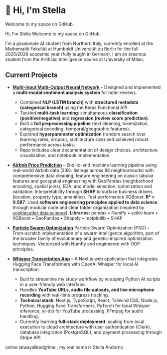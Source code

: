 # 👋 Hi, I'm Stella

Welcome to my space on GitHub.

Hi, I'm Stella
Welcome to my space on GitHub.

I'm a passionate AI student from Northern Italy, currently enrolled at the Mathematik Fakultät at Humboldt Universität zu Berlin for the full 2025/2026 academic year (fully taught in German). I am an erasmus student from the Artificial Intelligence course at University of Milan.

## Current Projects

- **[Multi-Input Multi-Output Neural Network](https://github.com/ialwayslikedgrime/deep_learning_exam_implementation)** – Designed and implemented a **multi-modal sentiment analysis system** for hotel reviews.  
  - Combined **NLP (LSTM branch)** with **structured metadata (categorical branch)** using the Keras Functional API.  
  - Tackled **multi-task learning**: simultaneous **classification (positive/negative)** and **regression (review score prediction)**.  
  - Built a **full preprocessing pipeline** (text cleaning, tokenization, categorical encoding, temporal/geographic features).  
  - Explored **hyperparameter optimization** (random search over learning rates, dropout, architecture size) and achieved robust performance across tasks.  
  - Repo includes clear documentation of design choices, architecture visualization, and notebook implementation.

- **[Airbnb Price Prediction](https://github.com/ialwayslikedgrime/airbnb-milan-price-prediction)** – End-to-end machine learning pipeline using real-world Airbnb data (23K+ listings across 88 neighborhoods) with comprehensive data cleaning, feature engineering on classic tabular features and geospatial engineering with GeoPandas (neighborhood encoding, spatial joins), EDA, and model selection, optimization and validation. Interpretability through **SHAP** to surface business drivers (location, property type, amenities). Test performance XGBoost: **R² = 0.587**. Used **software engineering principles applied to data science** through modular code and clear folder organization (inspired by [cookiecutter data science](https://github.com/drivendataorg/cookiecutter-data-science)). **Libraries:** pandas • NumPy • scikit-learn • XGBoost • GeoPandas • Shapely • matplotlib • SHAP


- **[Particle Swarm Optimization](https://github.com/ialwayslikedgrime/Particle_Swarm_Optimization)**
Particle Swarm Optimization (PSO) – From-scratch implementation of a swarm intelligence algorithm, part of the broader family of evolutionary and genetic-inspired optimization techniques. Vectorized with NumPy and engineered with OOP principles. 


- **[Whisper Transcription App](https://github.com/ialwayslikedgrime/transcription-app-prototype)** – A Next.js web application that integrates Hugging Face Transformers with OpenAI Whisper for local AI transcription.

  - Built to streamline my study workflow by wrapping Python AI scripts in a user-friendly web interface.
  - Handles **YouTube URLs, audio file uploads, and live microphone recording** with real-time progress tracking.
  - **Technical stack**: Next.js, TypeScript, React, Tailwind CSS, Node.js, Python, Hugging Face Transformers, PyTorch for local Whisper inference, yt-dlp for YouTube processing, FFmpeg for audio handling.  
  - Currently learning **full-stack deployment**: scaling from local execution to cloud architecture with user authentication (Clerk), database integration (PostgreSQL), and payment processing through Stripe API.



online ialwayslikedgrime , my real name is Stella Andorno 